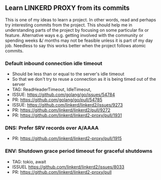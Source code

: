 ## Learn LINKERD PROXY from its commits
This is one of my ideas to learn a project. In other words, read and perhaps try interesting
commits from the project. This should help me in understanding parts of the project by focusing
on some particular fix or feature. Alternative ways e.g. getting involved with the community
or spending weeks &/ months may not be feasible unless it is part of my day job. Needless to say
this works better when the project follows atomic commits.

### Default inbound connection idle timeout
- Should be less than or equal to the server's idle timeout
- So that we don't try to reuse a connection as it is being timed out of the server
- TAG: ReadHeaderTimeout, IdleTimeout,
- ISSUE: https://github.com/golang/go/issues/54784
- PR: https://github.com/golang/go/pull/54785
- ISSUE: https://github.com/linkerd/linkerd2/issues/9273
- PR: https://github.com/linkerd/linkerd2/pull/9272
- PR: https://github.com/linkerd/linkerd2-proxy/pull/1931

### DNS: Prefer SRV records over A/AAAA
- PR: https://github.com/linkerd/linkerd2-proxy/pull/1915

### ENV: Shutdown grace period timeout for graceful shutdowns
- TAG: tokio, await
- ISSUEL https://github.com/linkerd/linkerd2/issues/8033
- PR: https://github.com/linkerd/linkerd2-proxy/pull
